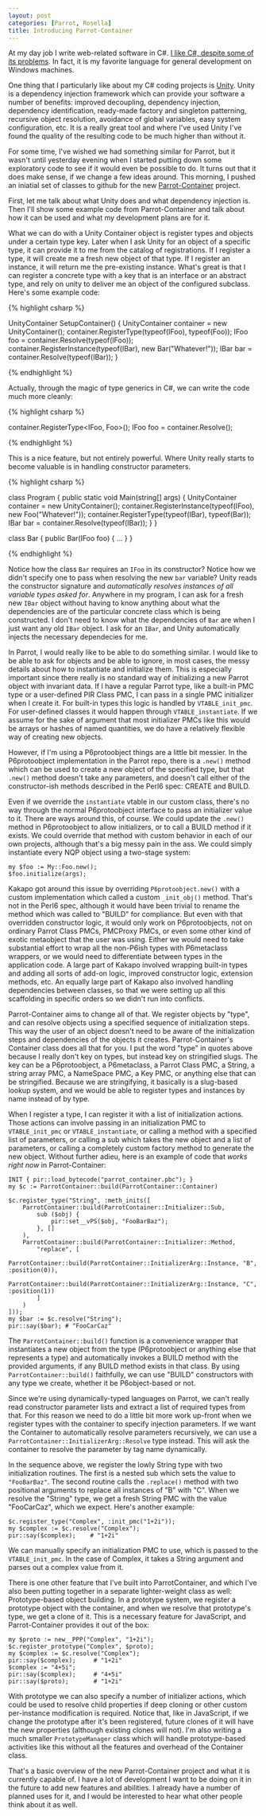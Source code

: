 ```yaml
---
layout: post
categories: [Parrot, Rosella]
title: Introducing Parrot-Container
---
```


At my day job I write web-related software in C#. [I like C#, despite some of
its problems][me_on_csharp]. In fact, it is my favorite language for general
development on Windows machines.

[me_on_csharp]: /2010/04/06/problems_with_c.html

One thing that I particularly like about my C# coding projects is [Unity][].
Unity is a dependency injection framework which can provide your software a
number of benefits: improved decoupling, dependency injection, dependency
identification, ready-made factory and singleton patterning, recursive object
resolution, avoidance of global variables, easy system configuration, etc. It
is a really great tool and where I've used Unity I've found the quality of the
resulting code to be much higher than without it.

[Unity]: http://unity.codeplex.com/

For some time, I've wished we had something similar for Parrot, but it wasn't
until yesterday evening when I started putting down some exploratory code to
see if it would even be possible to do. It turns out that it does make sense,
if we change a few ideas around. This morning, I pushed an iniatial set of
classes to github for the new [Parrot-Container][parrot_container] project.

[parrot_container]: https://github.com/Whiteknight/parrot-container

First, let me talk about what Unity does and what dependency injection is.
Then I'll show some example code from Parrot-Container and talk about how it
can be used and what my development plans are for it.

What we can do with a Unity Container object is register types and objects
under a certain type key. Later when I ask Unity for an object of a specific
type, it can provide it to me from the catalog of registrations. If I register
a type, it will create me a fresh new object of that type. If I register an
instance, it will return me the pre-existing instance. What's great is that I
can register a concrete type with a key that is an interface or an abstract
type, and rely on unity to deliver me an object of the configured subclass.
Here's some example code:

{% highlight csharp %}

UnityContainer SetupContainer() {
    UnityContainer container = new UnityContainer();
    container.RegisterType(typeof(IFoo), typeof(Foo));
    IFoo foo = container.Resolve(typeof(IFoo));
    container.RegisterInstance(typeof(IBar), new Bar("Whatever!"));
    IBar bar = container.Resolve(typeof(IBar));
}

{% endhighlight %}

Actually, through the magic of type generics in C#, we can write the code much
more cleanly:

{% highlight csharp %}

container.RegisterType<IFoo, Foo>();
IFoo foo = container.Resolve<IFoo>();

{% endhighlight %}

This is a nice feature, but not entirely powerful. Where Unity really starts
to become valuable is in handling constructor parameters.

{% highlight csharp %}

class Program {
    public static void Main(string[] args) {
        UnityContainer container = new UnityContainer();
        container.RegisterInstance(typeof(IFoo), new Foo("Whatever!"));
        container.RegisterType(typeof(IBar), typeof(Bar));
        IBar bar = container.Resolve(typeof(IBar));
    }
}

class Bar {
    public Bar(IFoo foo) { ... }
}

{% endhighlight %}

Notice how the class `Bar` requires an `IFoo` in its constructor? Notice how
we didn't specify one to pass when resolving the new `bar` variable? Unity
reads the constructor signature and *automatically resolves instances of all
variable types asked for*. Anywhere in my program, I can ask for a fresh new
`IBar` object without having to know anything about what the dependencies are
of the particular concrete class which is being constructed. I don't need to
know what the dependencies of `Bar` are when I just want any old `IBar`
object. I ask for an `IBar`, and Unity automatically injects the necessary
dependecies for me.

In Parrot, I would really like to be able to do something similar. I would
like to be able to ask for objects and be able to ignore, in most cases, the
messy details about how to instantiate and initialize them. This is especially
important since there really is no standard way of initializing a new Parrot
object with invariant data. If I have a regular Parrot type, like a built-in
PMC type or a user-defined PIR Class PMC, I can pass in a single PMC
initializer when I create it. For built-in types this logic is handled by
`VTABLE_init_pmc`. For user-defined classes it would happen through
`VTABLE_instantiate`. If we assume for the sake of argument that most
initializer PMCs like this would be arrays or hashes of named quantities, we
do have a relatively flexible way of creating new objects.

However, if I'm using a P6protoobject things are a little bit messier. In
the P6protoobject implementation in the Parrot repo, there is a `.new()`
method which can be used to create a new object of the specified type, but
that `.new()` method doesn't take any parameters, and doesn't call either of
the constructor-ish methods described in the Perl6 spec: CREATE and BUILD.

Even if we override the `instantiate` vtable in our custom class, there's no
way through the normal P6protoobject interface to pass an initializer value to
it. There are ways around this, of course. We could update the `.new()` method
in P6protoobject to allow initializers, or to call a BUILD method if it
exists. We could override that method with custom behavior in each of our own
projects, although that's a big messy pain in the ass. We could simply
instantiate every NQP object using a two-stage system:

    my $foo := My::Foo.new();
    $foo.initialize(args);

Kakapo got around this issue by overriding `P6protoobject.new()` with a
custom implementation which called a custom `_init_obj()` method. That's not
in the Perl6 spec, although it would have been trivial to rename the method
which was called to "BUILD" for compliance. But even with that overridden
constructor logic, it would only work on P6protoobjects, not on ordinary
Parrot Class PMCs, PMCProxy PMCs, or even some other kind of exotic metaobject
that the user was using. Either we would need to take substantial effort to
wrap all the non-P6ish types with P6metaclass wrappers, or we would need to
differentiate between types in the application code. A large part of Kakapo
involved wrapping built-in types and adding all sorts of add-on logic,
improved constructor logic, extension methods, etc. An equally large part of
Kakapo also involved handling dependencies between classes, so that we were
setting up all this scaffolding in specific orders so we didn't run into
conflicts.

Parrot-Container aims to change all of that. We register objects by "type",
and can resolve objects using a specified sequence of initialization steps.
This way the user of an object doesn't need to be aware of the initialization
steps and dependencies of the objects it creates. Parrot-Container's Container
class does all that for you. I put the word "type" in quotes above because I
really don't key on types, but instead key on stringified slugs. The key can
be a P6protoobject, a P6metaclass, a Parrot Class PMC, a String, a string
array PMC, a NameSpace PMC, a Key PMC, or anything else that can be
stringified. Because we are stringifying, it basically is a slug-based lookup
system, and we would be able to register types and instances by name instead
of by type.

When I register a type, I can register it with a list of initialization
actions. Those actions can involve passing in an initialization PMC to
`VTABLE_init_pmc` or `VTABLE_instantiate`, or calling a method with a
specified list of parameters, or calling a sub which takes the new object and
a list of parameters, or calling a completely custom factory method to
generate the new object. Without further adieu, here is an example of code
that *works right now* in Parrot-Container:

    INIT { pir::load_bytecode("parrot_container.pbc"); }
    my $c := ParrotContainer::build(ParrotContainer::Container)

    $c.register_type("String", :meth_inits([
        ParrotContainer::build(ParrotContainer::Initializer::Sub,
            sub ($obj) {
                pir::set__vPS($obj, "FooBarBaz");
            }, []
        ),
        ParrotContainer::build(ParrotContainer::Initializer::Method,
            "replace", [
                ParrotContainer::build(ParrotContainer::InitializerArg::Instance, "B", :position(0)),
                ParrotContainer::build(ParrotContainer::InitializerArg::Instance, "C", :position(1))
            ]
        )
    ]));
    my $bar := $c.resolve("String");
    pir::say($bar); # "FooCarCaz"

The `ParrotContainer::build()` function is a convenience wrapper that
instantiates a new object from the type (P6protoobject or anything else that
represents a type) and automatically invokes a BUILD method with the provided
arguments, if any BUILD method exists in that class. By using
`ParrotContainer::build()` faithfully, we can use "BUILD" constructors with
any type we create, whether it be P6object-based or not.

Since we're using dynamically-typed languages on Parrot, we can't really read
constructor parameter lists and extract a list of required types from that.
For this reason we need to do a little bit more work up-front when we register
types with the container to specify injection parameters. If we want the
Container to automatically resolve parameters recursively, we can use a
`ParrotContainer::InitializerArg::Resolve` type instead. This will ask the
container to resolve the parameter by tag name dynamically.

In the sequence above, we register the lowly String type with two
initialization routines. The first is a nested sub which sets the value to
`"FooBarBaz"`. The second routine calls the `.replace()` method with two
positional arguments to replace all instances of "B" with "C". When we resolve
the "String" type, we get a fresh String PMC with the value "FooCarCaz", which
we expect. Here's another example:

    $c.register_type("Complex", :init_pmc("1+2i"));
    my $complex := $c.resolve("Complex");
    pir::say($complex);    # "1+2i"

We can manually specify an initialization PMC to use, which is passed to the
`VTABLE_init_pmc`. In the case of Complex, it takes a String argument and
parses out a complex value from it.

There is one other feature that I've built into ParrotContainer, and which
I've also been putting together in a separate lighter-weight class as well:
Prototype-based object building. In a prototype system, we register a
prototype object with the container, and when we resolve that prototype's
type, we get a clone of it. This is a necessary feature for JavaScript, and
Parrot-Container provides it out of the box:

    my $proto := new__PPP("Complex", "1+2i");
    $c.register_prototype("Complex", $proto);
    my $complex := $c.resolve("Complex");
    pir::say($complex);     # "1+2i"
    $complex := "4+5i";
    pir::say($complex);     # "4+5i"
    pir::say($proto);       # "1+2i"

With prototype we can also specify a number of initializer actions, which
could be used to resolve child properties if deep cloning or other custom
per-instance modification is required. Notice that, like in JavaScript, if we
change the prototype after it's been registered, future clones of it will
have the new properties (although existing clones will not). I'm also writing
a much smaller `PrototypeManager` class which will handle prototype-based
activities like this without all the features and overhead of the Container
class.

That's a basic overview of the new Parrot-Container project and what it is
currently capable of. I have a lot of development I want to be doing on it
in the future to add new features and abilities. I already have a number of
planned uses for it, and I would be interested to hear what other people think
about it as well.


